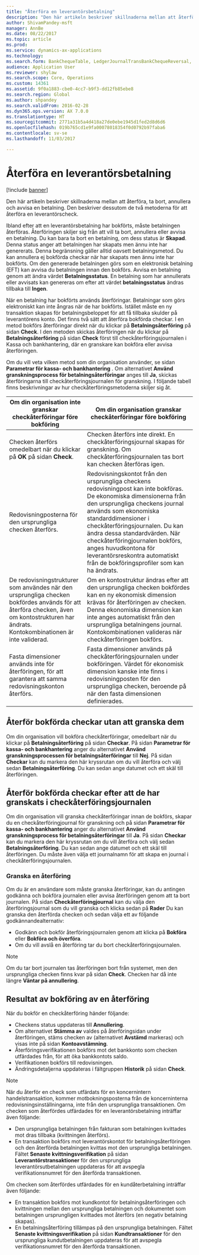 ```yaml
---
title: "Återföra en leverantörsbetalning"
description: "Den här artikeln beskriver skillnaderna mellan att återföra, ta bort, annullera och avvisa en betalning. Den beskriver dessutom de två metoderna för att återföra en leverantörscheck."
author: ShivamPandey-msft
manager: AnnBe
ms.date: 08/22/2017
ms.topic: article
ms.prod: 
ms.service: dynamics-ax-applications
ms.technology: 
ms.search.form: BankChequeTable, LedgerJournalTransBankChequeReversal, LedgerJournalTransVendPaym
audience: Application User
ms.reviewer: shylaw
ms.search.scope: Core, Operations
ms.custom: 14361
ms.assetid: 9f0a1883-cbe0-4cc7-b9f3-dd12fb85ebe8
ms.search.region: Global
ms.author: shpandey
ms.search.validFrom: 2016-02-28
ms.dyn365.ops.version: AX 7.0.0
ms.translationtype: HT
ms.sourcegitcommit: 2771a31b5a4d418a27de0ebe1945d1fed2d8d6d6
ms.openlocfilehash: 019b765cd1e9fa00078018354f0d0792b97faba6
ms.contentlocale: sv-se
ms.lasthandoff: 11/03/2017

---
```


# <a name="reverse-a-vendor-payment"></a>Återföra en leverantörsbetalning

[!include [banner](../includes/banner.md)]

Den här artikeln beskriver skillnaderna mellan att återföra, ta bort, annullera och avvisa en betalning. Den beskriver dessutom de två metoderna för att återföra en leverantörscheck. 

Ibland efter att en leverantörsbetalning har bokförts, måste betalningen återföras. Återföringen skiljer sig från att vill ta bort, annullera eller avvisa en betalning. Du kan bara ta bort en betalning, om dess status är **Skapad**. Denna status anger att betalningen har skapats men ännu inte har genererats. Denna begränsning gäller alltid oavsett betalningsmetod. Du kan annullera ej bokförda checkar när har skapats men ännu inte har bokförts. Om den genererade betalningen görs som en elektronisk betalning (EFT) kan avvisa du betalningen innan den bokförs. Avvisa en betalning genom att ändra värdet **Betalningsstatus**. En betalning som har annullerats eller avvisats kan genereras om efter att värdet **betalningsstatus** ändras tillbaka till **Ingen**. 

När en betalning har bokförts används återföringar. Betalningar som görs elektroniskt kan inte ångras när de har bokförts. Istället måste en ny transaktion skapas för betalningsbeloppet för att få tillbaka skulder på leverantörens konto. Det finns två sätt att återföra bokförda checkar. I en metod bokförs återföringar direkt när du klickar på **Betalningsåterföring** på sidan **Check**. I den metoden skickas återföringen när du klickar på **Betalningsåterföring** på sidan **Check** först till checkåterföringsjournalen i Kassa och bankhantering, där en granskare kan bokföra eller avvisa återföringen. 

Om du vill veta vilken metod som din organisation använder, se sidan **Parametrar för kassa- och bankhantering** . Om alternativet **Använd granskningsprocess för betalningsåterföringar** anges till **Ja**, skickas återföringarna till checkåterföringsjournalen för granskning. I följande tabell finns beskrivningar av hur checkåterföringsmetoderna skiljer sig åt.

| Om din organisation inte granskar checkåterföringar före bokföring                                                                                                                                  | Om din organisation granskar checkåterföringar före bokföring                                                                                                                                                                                                                                                                                                                                                                     |
|-----------------------------------------------------------------------------------------------------------------------------------------------------------------------------------------------------|---------------------------------------------------------------------------------------------------------------------------------------------------------------------------------------------------------------------------------------------------------------------------------------------------------------------------------------------------------------------------------------------------------------------------------|
| Checken återförs omedelbart när du klickar på **OK** på sidan **Check**.                                                                                                                      | Checken återförs inte direkt. En checkåterföringsjournal skapas för granskning. Om checkåterföringsjournalen tas bort kan checken återföras igen.                                                                                                                                                                                                                                                                |
| Redovisningposterna för den ursprungliga checken återförs.                                                                                                                                         | Redovisningskontot från den ursprungliga checkens redovisningpost kan inte bokföras. De ekonomiska dimensionerna från den ursprungliga checkens journal används som ekonomiska standarddimensioner i checkåterföringsjournalen. Du kan ändra dessa standardvärden. När checkåterföringjournalen bokförs, anges huvudkontona för leverantörsreskontra automatiskt från de bokföringsprofiler som kan ha ändrats. |
| De redovisningstrukturer som användes när den ursprungliga checken bokfördes används för att återföra checken, även om kontostrukturen har ändrats. Kontokombinationen är inte validerad. | Om en kontostruktur ändras efter att den ursprungliga checken bokfördes kan en ny ekonomisk dimension krävas för återföringen av checken. Denna ekonomiska dimension kan inte anges automatiskt från den ursprungliga betalningens journal. Kontokombinationen valideras när checkåterföringen bokförs.                                                                                                        |
| Fasta dimensioner används inte för återföringen, för att garantera att samma redovisningskonton återförs.                                                                                      | Fasta dimensioner används på checkåterföringsjournalen under bokföringen. Värdet för ekonomisk dimension kanske inte finns i redovisningposten för den ursprungliga checken, beroende på när den fasta dimensionen definierades.                                                                                                                                                                                                     |

## <a name="reverse-posted-checks-without-reviewing-them"></a>Återför bokförda checkar utan att granska dem
Om din organisation vill bokföra checkåterföringar, omedelbart när du klickar på **Betalningsåterföring** på sidan **Checkar**. På sidan **Parametrar för kassa- och bankhantering** anger du alternativet **Använd granskningsprocessen för betalningsåterföringar** till **Nej**. På sidan **Checkar** kan du markera den här kryssrutan om du vill återföra och välj sedan **Betalningsåterföring**. Du kan sedan ange datumet och ett skäl till återföringen.

## <a name="reverse-posted-checks-after-they-are-reviewed-in-the-check-reversal-journal"></a>Återför bokförda checkar efter att de har granskats i checkåterföringsjournalen
Om din organisation vill granska checkåterföringar innan de bokförs, skapar du en checkåterföringjournal för granskning och på sidan **Parametrar för kassa- och bankhantering** anger du alternativet **Använd granskningsprocess för betalningsåterföringar** till **Ja**. På sidan **Checkar** kan du markera den här kryssrutan om du vill återföra och välj sedan **Betalningsåterföring**. Du kan sedan ange datumet och ett skäl till återföringen. Du måste även välja ett journalnamn för att skapa en journal i checkåterföringsjournalen.

### <a name="review-a-reversal"></a>Granska en återföring

Om du är en användare som måste granska återföringar, kan du antingen godkänna och bokföra journalen eller avvisa återföringen genom att ta bort journalen. På sidan **Checkåterföringjournal** kan du välja den återföringsjournal som du vill granska och klicka sedan på **Rader** Du kan granska den återförda checken och sedan välja ett av följande godkännandealternativ:

-   Godkänn och bokför återföringsjournalen genom att klicka på **Bokföra** eller **Bokföra och överföra**.
-   Om du vill avslå en återföring tar du bort checkåterföringsjournalen.

> [!NOTE]
> Om du tar bort journalen tas återföringen bort från systemet, men den ursprungliga checken finns kvar på sidan **Check**. Checken har då inte längre **Väntar på annullering**.

## <a name="results-of-posting-a-reversal"></a>Resultat av bokföring av en återföring
När du bokför en checkåterföring händer följande:

-   Checkens status uppdateras till **Annullering**.
-   Om alternativet **Stämma av** valdes på återföringsidan under återföringen, stäms checken av (alternativet **Avstämd** markeras) och visas inte på sidan **Kontoavstämning**.
-   Återföringsverifikationen bokförs mot det bankkonto som checken utfärdades från, för att öka bankkontots saldo.
-   Verifikationen bokförs till redovisningen.
-   Ändringsdetaljerna uppdateras i fältgruppen **Historik** på sidan **Check**.

> [!NOTE] 
> När du återför en check som utfärdats för en koncernintern handelstransaktion, kommer motbokningsposterna från de koncerninterna redovisningsinställningarna, inte från den ursprungliga transaktionen. Om checken som återfördes utfärdades för en leverantörsbetalning inträffar även följande:

-   Den ursprungliga betalningen från fakturan som betalningen kvittades mot dras tillbaka (kvittningen återförs).
-   En transaktion bokförs mot leverantörskontot för betalningsåterföringen och den återförda betalningen kvittas mot den ursprungliga betalningen. Fältet **Senaste kvittningsverifikation** på sidan **Leverantörstransaktioner** för den ursprungliga leverantörsutbetalningen uppdateras för att avspegla verifikationsnumret för den återförda transaktionen.

Om checken som återfördes utfärdades för en kundåterbetalning inträffar även följande:

-   En transaktion bokförs mot kundkontot för betalningsåterföringen och kvittningen mellan den ursprungliga betalningen och dokumentet som betalningen ursprungligen kvittades mot återförs (en negativ betalning skapas).
-   En betalningsåterföring tillämpas på den ursprungliga betalningen. Fältet **Senaste kvittningsverifikation** på sidan **Kundtransaktioner** för den ursprungliga kundutbetalningen uppdateras för att avspegla verifikationsnumret för den återförda transaktionen.





